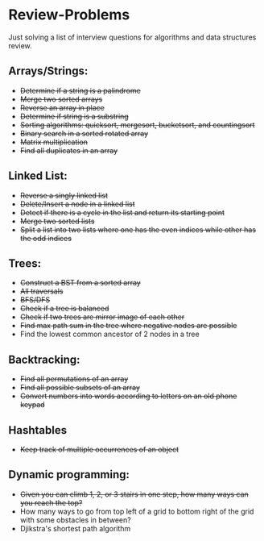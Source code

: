 # Review-Problems

Just solving a list of interview questions for algorithms and data structures review.

## Arrays/Strings:
* ~~Determine if a string is a palindrome~~
* ~~Merge two sorted arrays~~
* ~~Reverse an array in place~~
* ~~Determine if string is a substring~~
* ~~Sorting algorithms: quicksort, mergesort, bucketsort, and countingsort~~
* ~~Binary search in a sorted rotated array~~
* ~~Matrix multiplication~~
* ~~Find all duplicates in an array~~

## Linked List:
* ~~Reverse a singly linked list~~
* ~~Delete/Insert a node in a linked list~~
* ~~Detect if there is a cycle in the list and return its starting point~~
* ~~Merge two sorted lists~~
* ~~Split a list into two lists where one has the even indices while other has the odd indices~~

## Trees:
* ~~Construct a BST from a sorted array~~
* ~~All traversals~~
* ~~BFS/DFS~~
* ~~Check if a tree is balanced~~
* ~~Check if two trees are mirror image of each other~~
* ~~Find max path sum in the tree where negative nodes are possible~~
* Find the lowest common ancestor of 2 nodes in a tree

## Backtracking:
* ~~Find all permutations of an array~~
* ~~Find all possible subsets of an array~~
* ~~Convert numbers into words according to letters on an old phone keypad~~

## Hashtables
* ~~Keep track of multiple occurrences of an object~~

## Dynamic programming:
* ~~Given you can climb 1, 2, or 3 stairs in one step, how many ways can you reach the top?~~
* How many ways to go from top left of a grid to bottom right of the grid with some obstacles in between?
* Djikstra's shortest path algorithm
